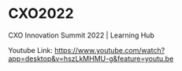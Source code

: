 # CXO2022
CXO Innovation Summit 2022 | Learning Hub

Youtube Link: https://www.youtube.com/watch?app=desktop&v=hszLkMHMU-g&feature=youtu.be


